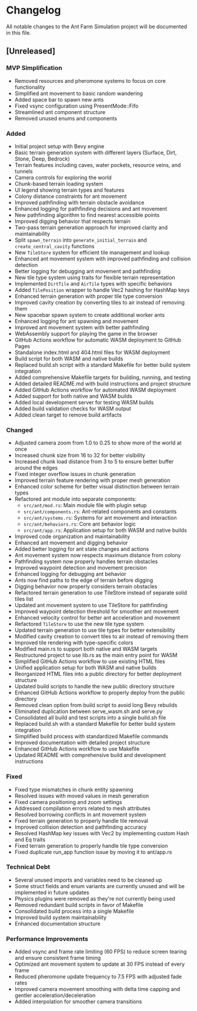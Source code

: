 # Changelog

All notable changes to the Ant Farm Simulation project will be documented in this file.

## [Unreleased]

### MVP Simplification

- Removed resources and pheromone systems to focus on core functionality
- Simplified ant movement to basic random wandering
- Added space bar to spawn new ants
- Fixed vsync configuration using PresentMode::Fifo
- Streamlined ant component structure
- Removed unused enums and components

### Added

- Initial project setup with Bevy engine
- Basic terrain generation system with different layers (Surface, Dirt, Stone, Deep, Bedrock)
- Terrain features including caves, water pockets, resource veins, and tunnels
- Camera controls for exploring the world
- Chunk-based terrain loading system
- UI legend showing terrain types and features
- Colony distance constraints for ant movement
- Improved pathfinding with terrain obstacle avoidance
- Enhanced logging for pathfinding decisions and ant movement
- New pathfinding algorithm to find nearest accessible points
- Improved digging behavior that respects terrain
- Two-pass terrain generation approach for improved clarity and maintainability
- Split `spawn_terrain` into `generate_initial_terrain` and `create_central_cavity` functions
- New `TileStore` system for efficient tile management and lookup
- Enhanced ant movement system with improved pathfinding and collision detection
- Better logging for debugging ant movement and pathfinding
- New tile type system using traits for flexible terrain representation
- Implemented `DirtTile` and `AirTile` types with specific behaviors
- Added `TilePosition` wrapper to handle Vec2 hashing for HashMap keys
- Enhanced terrain generation with proper tile type conversion
- Improved cavity creation by converting tiles to air instead of removing them
- New spacebar spawn system to create additional worker ants
- Enhanced logging for ant spawning and movement
- Improved ant movement system with better pathfinding
- WebAssembly support for playing the game in the browser
- GitHub Actions workflow for automatic WASM deployment to GitHub Pages
- Standalone index.html and 404.html files for WASM deployment
- Build script for both WASM and native builds
- Replaced build.sh script with a standard Makefile for better build system integration
- Added comprehensive Makefile targets for building, running, and testing
- Added detailed README.md with build instructions and project structure
- Added GitHub Actions workflow for automated WASM deployment
- Added support for both native and WASM builds
- Added local development server for testing WASM builds
- Added build validation checks for WASM output
- Added clean target to remove build artifacts

### Changed

- Adjusted camera zoom from 1.0 to 0.25 to show more of the world at once
- Increased chunk size from 16 to 32 for better visibility
- Increased chunk load distance from 3 to 5 to ensure better buffer around the edges
- Fixed integer overflow issues in chunk generation
- Improved terrain feature rendering with proper mesh generation
- Enhanced color scheme for better visual distinction between terrain types
- Refactored ant module into separate components:
  - `src/ant/mod.rs`: Main module file with plugin setup
  - `src/ant/components.rs`: Ant-related components and constants
  - `src/ant/systems.rs`: Systems for ant movement and interaction
  - `src/ant/behaviors.rs`: Core ant behavior logic
  - `src/ant/app.rs`: Application setup for both WASM and native builds
- Improved code organization and maintainability
- Enhanced ant movement and digging behavior
- Added better logging for ant state changes and actions
- Ant movement system now respects maximum distance from colony
- Pathfinding system now properly handles terrain obstacles
- Improved waypoint detection and movement precision
- Enhanced logging for debugging ant behavior
- Ants now find paths to the edge of terrain before digging
- Digging behavior now properly considers terrain obstacles
- Refactored terrain generation to use TileStore instead of separate solid tiles list
- Updated ant movement system to use TileStore for pathfinding
- Improved waypoint detection threshold for smoother ant movement
- Enhanced velocity control for better ant acceleration and movement
- Refactored `TileStore` to use the new tile type system
- Updated terrain generation to use tile types for better extensibility
- Modified cavity creation to convert tiles to air instead of removing them
- Improved tile rendering with type-specific colors
- Modified main.rs to support both native and WASM targets
- Restructured project to use lib.rs as the main entry point for WASM
- Simplified GitHub Actions workflow to use existing HTML files
- Unified application setup for both WASM and native builds
- Reorganized HTML files into a public directory for better deployment structure
- Updated build scripts to handle the new public directory structure
- Enhanced GitHub Actions workflow to properly deploy from the public directory
- Removed clean option from build script to avoid long Bevy rebuilds
- Eliminated duplication between serve_wasm.sh and serve.py
- Consolidated all build and test scripts into a single build.sh file
- Replaced build.sh with a standard Makefile for better build system integration
- Simplified build process with standardized Makefile commands
- Improved documentation with detailed project structure
- Enhanced GitHub Actions workflow to use Makefile
- Updated README with comprehensive build and development instructions

### Fixed

- Fixed type mismatches in chunk entity spawning
- Resolved issues with moved values in mesh generation
- Fixed camera positioning and zoom settings
- Addressed compilation errors related to mesh attributes
- Resolved borrowing conflicts in ant movement system
- Fixed terrain generation to properly handle tile removal
- Improved collision detection and pathfinding accuracy
- Resolved HashMap key issues with Vec2 by implementing custom Hash and Eq traits
- Fixed terrain generation to properly handle tile type conversion
- Fixed duplicate run_app function issue by moving it to ant/app.rs

### Technical Debt

- Several unused imports and variables need to be cleaned up
- Some struct fields and enum variants are currently unused and will be implemented in future updates
- Physics plugins were removed as they're not currently being used
- Removed redundant build scripts in favor of Makefile
- Consolidated build process into a single Makefile
- Improved build system maintainability
- Enhanced documentation structure

### Performance Improvements

- Added vsync and frame rate limiting (60 FPS) to reduce screen tearing and ensure consistent frame timing
- Optimized ant movement system to update at 30 FPS instead of every frame
- Reduced pheromone update frequency to 7.5 FPS with adjusted fade rates
- Improved camera movement smoothing with delta time capping and gentler acceleration/deceleration
- Added interpolation for smoother camera transitions
